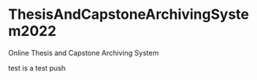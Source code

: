 # ThesisAndCapstoneArchivingSystem2022
Online Thesis and Capstone  Archiving System

test is a test push
